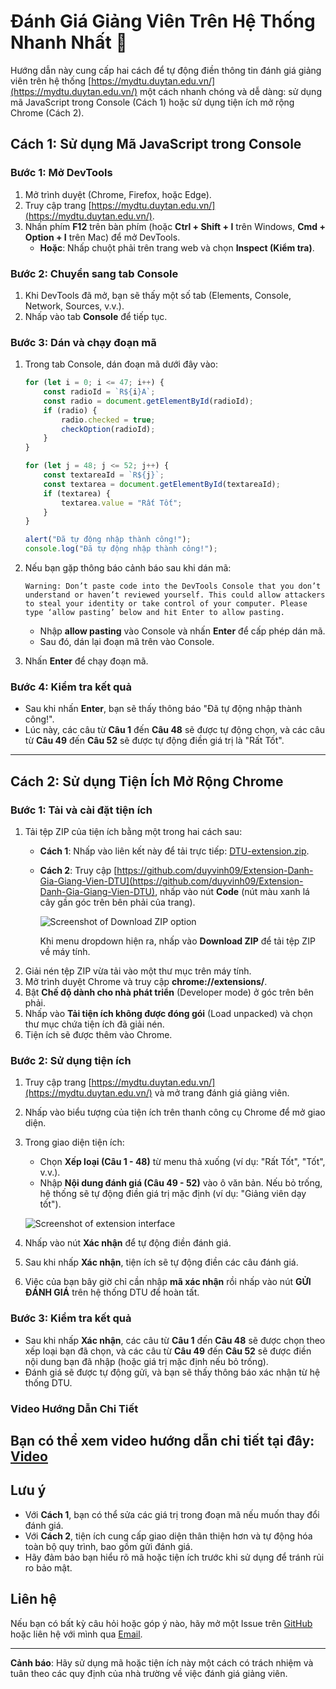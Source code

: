 # Đánh Giá Giảng Viên Trên Hệ Thống Nhanh Nhất 🚀

Hướng dẫn này cung cấp hai cách để tự động điền thông tin đánh giá giảng viên trên hệ thống [https://mydtu.duytan.edu.vn/](https://mydtu.duytan.edu.vn/) một cách nhanh chóng và dễ dàng: sử dụng mã JavaScript trong Console (Cách 1) hoặc sử dụng tiện ích mở rộng Chrome (Cách 2).

## Cách 1: Sử dụng Mã JavaScript trong Console

### Bước 1: Mở DevTools

1. Mở trình duyệt (Chrome, Firefox, hoặc Edge).
2. Truy cập trang [https://mydtu.duytan.edu.vn/](https://mydtu.duytan.edu.vn/).
3. Nhấn phím **F12** trên bàn phím (hoặc **Ctrl + Shift + I** trên Windows, **Cmd + Option + I** trên Mac) để mở DevTools.
   - **Hoặc**: Nhấp chuột phải trên trang web và chọn **Inspect (Kiểm tra)**.

### Bước 2: Chuyển sang tab Console

1. Khi DevTools đã mở, bạn sẽ thấy một số tab (Elements, Console, Network, Sources, v.v.).
2. Nhấp vào tab **Console** để tiếp tục.

### Bước 3: Dán và chạy đoạn mã

1. Trong tab Console, dán đoạn mã dưới đây vào:

    ```javascript
    for (let i = 0; i <= 47; i++) {
        const radioId = `R${i}A`;
        const radio = document.getElementById(radioId);
        if (radio) {
            radio.checked = true;
            checkOption(radioId);
        }
    }

    for (let j = 48; j <= 52; j++) {
        const textareaId = `R${j}`;
        const textarea = document.getElementById(textareaId);
        if (textarea) {
            textarea.value = "Rất Tốt";
        }
    }

    alert("Đã tự động nhập thành công!");
    console.log("Đã tự động nhập thành công!");
    ```

2. Nếu bạn gặp thông báo cảnh báo sau khi dán mã:

    ```
    Warning: Don’t paste code into the DevTools Console that you don’t understand or haven’t reviewed yourself. This could allow attackers to steal your identity or take control of your computer. Please type ‘allow pasting’ below and hit Enter to allow pasting.
    ```

    - Nhập **allow pasting** vào Console và nhấn **Enter** để cấp phép dán mã.
    - Sau đó, dán lại đoạn mã trên vào Console.

3. Nhấn **Enter** để chạy đoạn mã.

### Bước 4: Kiểm tra kết quả

- Sau khi nhấn **Enter**, bạn sẽ thấy thông báo "Đã tự động nhập thành công!".
- Lúc này, các câu từ **Câu 1** đến **Câu 48** sẽ được tự động chọn, và các câu từ **Câu 49** đến **Câu 52** sẽ được tự động điền giá trị là "Rất Tốt".

---

## Cách 2: Sử dụng Tiện Ích Mở Rộng Chrome

### Bước 1: Tải và cài đặt tiện ích
1. Tải tệp ZIP của tiện ích bằng một trong hai cách sau:
   - **Cách 1**: Nhấp vào liên kết này để tải trực tiếp: [DTU-extension.zip](https://github.com/duyvinh09/Extension-Danh-Gia-Giang-Vien-DTU/releases/download/extension/DTU-extension.zip).
   - **Cách 2**: Truy cập [https://github.com/duyvinh09/Extension-Danh-Gia-Giang-Vien-DTU](https://github.com/duyvinh09/Extension-Danh-Gia-Giang-Vien-DTU), nhấp vào nút **Code** (nút màu xanh lá cây gần góc trên bên phải của trang).

     ![Screenshot of Download ZIP option](https://github.com/user-attachments/assets/2c4325ce-bbb8-408b-bedf-2eec20ceb214)

     Khi menu dropdown hiện ra, nhấp vào **Download ZIP** để tải tệp ZIP về máy tính.
2. Giải nén tệp ZIP vừa tải vào một thư mục trên máy tính.
3. Mở trình duyệt Chrome và truy cập **chrome://extensions/**.
4. Bật **Chế độ dành cho nhà phát triển** (Developer mode) ở góc trên bên phải.
5. Nhấp vào **Tải tiện ích không được đóng gói** (Load unpacked) và chọn thư mục chứa tiện ích đã giải nén.
6. Tiện ích sẽ được thêm vào Chrome.

### Bước 2: Sử dụng tiện ích

1. Truy cập trang [https://mydtu.duytan.edu.vn/](https://mydtu.duytan.edu.vn/) và mở trang đánh giá giảng viên.
2. Nhấp vào biểu tượng của tiện ích trên thanh công cụ Chrome để mở giao diện.
3. Trong giao diện tiện ích:
   - Chọn **Xếp loại (Câu 1 - 48)** từ menu thả xuống (ví dụ: "Rất Tốt", "Tốt", v.v.).
   - Nhập **Nội dung đánh giá (Câu 49 - 52)** vào ô văn bản. Nếu bỏ trống, hệ thống sẽ tự động điền giá trị mặc định (ví dụ: "Giảng viên dạy tốt").

    ![Screenshot of extension interface](https://github.com/user-attachments/assets/28ea3711-5797-4379-a7ec-3033fe467ecd)

4. Nhấp vào nút **Xác nhận** để tự động điền đánh giá.
5. Sau khi nhấp **Xác nhận**, tiện ích sẽ tự động điền các câu đánh giá.
6. Việc của bạn bây giờ chỉ cần nhập **mã xác nhận** rồi nhấp vào nút **GỬI ĐÁNH GIÁ** trên hệ thống DTU để hoàn tất.

### Bước 3: Kiểm tra kết quả

- Sau khi nhấp **Xác nhận**, các câu từ **Câu 1** đến **Câu 48** sẽ được chọn theo xếp loại bạn đã chọn, và các câu từ **Câu 49** đến **Câu 52** sẽ được điền nội dung bạn đã nhập (hoặc giá trị mặc định nếu bỏ trống).
- Đánh giá sẽ được tự động gửi, và bạn sẽ thấy thông báo xác nhận từ hệ thống DTU.

### Video Hướng Dẫn Chi Tiết

Bạn có thể xem video hướng dẫn chi tiết tại đây: [Video](https://youtu.be/CKKBY845keM)
---

## Lưu ý

- Với **Cách 1**, bạn có thể sửa các giá trị trong đoạn mã nếu muốn thay đổi đánh giá.
- Với **Cách 2**, tiện ích cung cấp giao diện thân thiện hơn và tự động hóa toàn bộ quy trình, bao gồm gửi đánh giá.
- Hãy đảm bảo bạn hiểu rõ mã hoặc tiện ích trước khi sử dụng để tránh rủi ro bảo mật.

## Liên hệ

Nếu bạn có bất kỳ câu hỏi hoặc góp ý nào, hãy mở một Issue trên [GitHub](https://github.com/duyvinh09/Extension-Danh-Gia-Giang-Vien-DTU) hoặc liên hệ với mình qua [Email](mailto:dinhduyvinh69@gmail.com).

---

**Cảnh báo**: Hãy sử dụng mã hoặc tiện ích này một cách có trách nhiệm và tuân theo các quy định của nhà trường về việc đánh giá giảng viên.